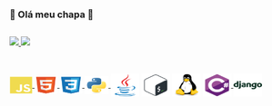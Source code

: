 ### 🦡 Olá meu chapa 🦡
##
<div>
  <a href="https://github.com/roux3">
  <img height="160em" src="https://github-readme-stats.vercel.app/api?username=roux3&show_icons=true&theme=chartreuse-dark&include_all_commits=true&count_private=true"/>
  <img height="160em" src="https://github-readme-stats.vercel.app/api/top-langs/?username=roux3&layout=compact&langs_count=6&theme=chartreuse-dark"/>
</div>
  
##
<div style="display: inline_block"><br>
  <a href="https://github.com/roux3/Rastreio-correios">
  <img align="center" alt="Js" height="30" width="40" src="https://raw.githubusercontent.com/devicons/devicon/master/icons/javascript/javascript-plain.svg">
  </a>
  <a href="https://github.com/roux3/JornalVeneza">
  
  <img align="center" alt="Rafa-HTML" height="30" width="40" src="https://raw.githubusercontent.com/devicons/devicon/master/icons/html5/html5-original.svg">
  <img align="center" alt="Rafa-CSS" height="30" width="40" src="https://raw.githubusercontent.com/devicons/devicon/master/icons/css3/css3-original.svg">
  </a>
  <a href="https://github.com/roux3/ControleEstoqueMEI">
  <img align="center" alt="Rafa-Python" height="32" width="42" src="https://raw.githubusercontent.com/devicons/devicon/master/icons/python/python-original.svg">
  </a>
  
  <img align="center" alt="Java" height="40" width="50" src="https://raw.githubusercontent.com/devicons/devicon/master/icons/java/java-original.svg">
  
  <img align="center" alt="Bash" height="40" width="50" src="https://raw.githubusercontent.com/devicons/devicon/master/icons/bash/bash-original.svg">
  
  <img align="center" alt="linux" height="40" width="50" src="https://github.com/devicons/devicon/blob/master/icons/linux/linux-original.svg">
  <a href="https://github.com/roux3/Jogo-Da-Velha">
  <img align="center" alt="csharp" height="40" width="50" src="https://raw.githubusercontent.com/devicons/devicon/master/icons/csharp/csharp-original.svg">
  </a>
  <a href="https://github.com/roux3/Teste-pratico">
  <img align="center" alt="django" height="40" width="50" src="https://raw.githubusercontent.com/devicons/devicon/master/icons/django/django-plain-wordmark.svg">
  </a>
  

</div>


